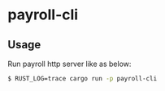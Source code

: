 # payroll-cli

## Usage

Run payroll http server like as below:

```bash
$ RUST_LOG=trace cargo run -p payroll-cli
```
